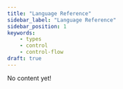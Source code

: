 ```yaml
---
title: "Language Reference"
sidebar_label: "Language Reference"
sidebar_position: 1
keywords: 
    - types
    - control
    - control-flow
draft: true
---
```


No content yet!
